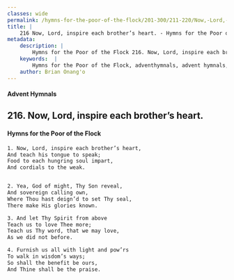 ```yaml
---
classes: wide
permalink: /hymns-for-the-poor-of-the-flock/201-300/211-220/Now,-Lord,-inspire-each-brother’s-heart/
title: |
    216 Now, Lord, inspire each brother’s heart. - Hymns for the Poor of the Flock
metadata:
    description: |
        Hymns for the Poor of the Flock 216. Now, Lord, inspire each brother’s heart.. Now, Lord, inspire each brother’s heart,  And teach his tongue to speak; Food to each hungring soul impart, And cordials to the weak. 
    keywords:  |
        Hymns for the Poor of the Flock, adventhymnals, advent hymnals, Now, Lord, inspire each brother’s heart., Now, Lord, inspire each brother’s heart, , 
    author: Brian Onang'o
---
```


#### Advent Hymnals
## 216. Now, Lord, inspire each brother’s heart.
####  Hymns for the Poor of the Flock

```txt
1. Now, Lord, inspire each brother’s heart, 
And teach his tongue to speak;
Food to each hungring soul impart,
And cordials to the weak.


2. Yea, God of might, Thy Son reveal,
And sovereign calling own,
Where Thou hast deign’d to set Thy seal, 
There make His glories known.

3. And let Thy Spirit from above
Teach us to love Thee more;
Teach us Thy word, that we may love, 
As we did not before.

4. Furnish us all with light and pow’rs
To walk in wisdom’s ways;
So shall the benefit be ours,
And Thine shall be the praise.
```